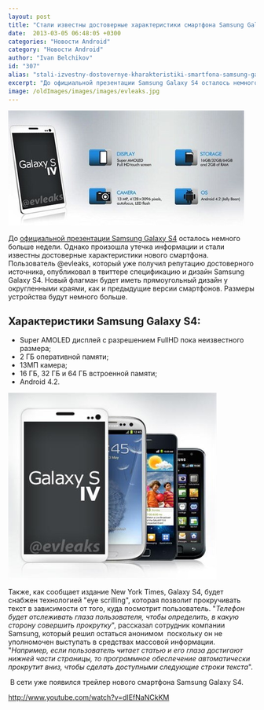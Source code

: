 ```yaml
---
layout: post
title: "Стали известны достоверные характеристики смартфона Samsung Galaxy S4"
date:  2013-03-05 06:48:05 +0300
categories: "Новости Android"
category: "Новости Android"
author: "Ivan Belchikov"
id: "307"
alias: "stali-izvestny-dostovernye-kharakteristiki-smartfona-samsung-galaxy-s4"
excerpt: "До официальной презентации Samsung Galaxy S4 осталось немного больше недели. Однако произошла утечка информации и стали известны достоверные характеристики нового смартфона."
image: /oldImages/images/images/evleaks.jpg
---
```

<img src="/oldImages/images/images/evleaks.jpg" alt="Samsung Galaxy S4" >

До <a href="index.php?option=com_content&amp;view=article&amp;id=286&amp;catid=8&amp;Itemid=102">официальной презентации Samsung Galaxy S4</a> осталось немного больше недели. Однако произошла утечка информации и стали известны достоверные характеристики нового смартфона.
Пользователь @evleaks, который уже получил репутацию достоверного источника, опубликовал в твиттере спецификацию и дизайн Samsung Galaxy S4. Новый флагман будет иметь прямоугольный дизайн у округленными краями, как и предыдущие версии смартфонов. Размеры устройства будут немного больше.

<h2>Характеристики Samsung Galaxy S4:</h2>
<ul>
<li>Super AMOLED дисплей с разрешением FullHD пока неизвестного размера;</li>
<li>2 ГБ оперативной памяти;</li>
<li>13MП камера;</li>
<li>16 ГБ, 32 ГБ и 64 ГБ встроенной памяти;</li>
<li>Android 4.2.</li>
</ul>
<img src="/oldImages/images/images/evleaks2.jpg" alt="Samsung Galaxy S4 vs Galaxy S3 vs Galaxy S2 vs Galaxy S" >

Также, как сообщает издание New York Times, Galaxy S4, будет снабжен технологией "eye scrilling", которая позволит прокручивать текст в зависимости от того, куда посмотрит пользователь. "<em>Телефон будет отслеживать глаза пользователя, чтобы определить, в какую сторону совершить прокрутку</em>", рассказал сотрудник компании Samsung, который решил остаться анонимом  поскольку он не уполномочен выступать в средствах массовой информации. "<em>Например, если пользователь читает статью и его глаза достигают нижней части страницы, то программное обеспечение автоматически прокрутит вниз, чтобы сделать доступными следующие строки текста</em>".

 В сети уже появился трейлер нового смартфона Samsung Galaxy S4.

http://www.youtube.com/watch?v=dIEfNaNCkKM
